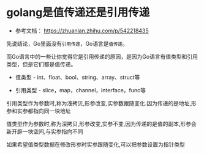 # golang是值传递还是引用传递

- 参考文档： <https://zhuanlan.zhihu.com/p/542218435>

先说结论，Go里面没有`引用传递`，Go语言是`值传递`。

而Go语言中的一些让你觉得它是引用传递的原因，是因为Go语言有值类型和引用类型，但是它们都是值传递。

- 值类型 - int、float、bool、string、array、struct等

- 引用类型 - slice，map，channel，interface，func等

引用类型作为参数时,称为浅拷贝,形参改变,实参数跟随变化.因为传递的是地址,形参和实参都指向同一块地址

值类型作为参数时,称为深拷贝,形参改变,实参不变,因为传递的是值的副本,形参会新开辟一块空间,与实参指向不同

如果希望值类型数据在修改形参时实参跟随变化,可以把参数设置为指针类型